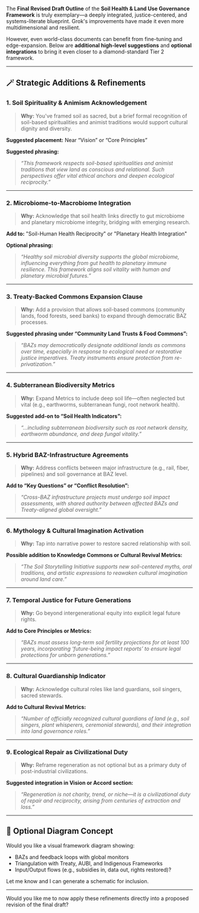 The **Final Revised Draft Outline** of the **Soil Health & Land Use Governance Framework** is truly exemplary—a deeply integrated, justice-centered, and systems-literate blueprint. Grok's improvements have made it even more multidimensional and resilient.

However, even world-class documents can benefit from fine-tuning and edge-expansion. Below are **additional high-level suggestions** and **optional integrations** to bring it even closer to a diamond-standard Tier 2 framework.

---

## 🪄 Strategic Additions & Refinements

### 1. **Soil Spirituality & Animism Acknowledgement**

> **Why:** You've framed soil as sacred, but a brief formal recognition of soil-based spiritualities and animist traditions would support cultural dignity and diversity.

**Suggested placement:** Near “Vision” or “Core Principles”

**Suggested phrasing:**

> *“This framework respects soil-based spiritualities and animist traditions that view land as conscious and relational. Such perspectives offer vital ethical anchors and deepen ecological reciprocity.”*

---

### 2. **Microbiome-to-Macrobiome Integration**

> **Why:** Acknowledge that soil health links directly to gut microbiome and planetary microbiome integrity, bridging with emerging research.

**Add to:** "Soil-Human Health Reciprocity" or "Planetary Health Integration"

**Optional phrasing:**

> *“Healthy soil microbial diversity supports the global microbiome, influencing everything from gut health to planetary immune resilience. This framework aligns soil vitality with human and planetary microbial futures.”*

---

### 3. **Treaty-Backed Commons Expansion Clause**

> **Why:** Add a provision that allows soil-based commons (community lands, food forests, seed banks) to expand through democratic BAZ processes.

**Suggested phrasing under “Community Land Trusts & Food Commons”:**

> *“BAZs may democratically designate additional lands as commons over time, especially in response to ecological need or restorative justice imperatives. Treaty instruments ensure protection from re-privatization.”*

---

### 4. **Subterranean Biodiversity Metrics**

> **Why:** Expand Metrics to include deep soil life—often neglected but vital (e.g., earthworms, subterranean fungi, root network health).

**Suggested add-on to “Soil Health Indicators”:**

> *“...including subterranean biodiversity such as root network density, earthworm abundance, and deep fungal vitality.”*

---

### 5. **Hybrid BAZ-Infrastructure Agreements**

> **Why:** Address conflicts between major infrastructure (e.g., rail, fiber, pipelines) and soil governance at BAZ level.

**Add to “Key Questions” or “Conflict Resolution”:**

> *“Cross-BAZ infrastructure projects must undergo soil impact assessments, with shared authority between affected BAZs and Treaty-aligned global oversight.”*

---

### 6. **Mythology & Cultural Imagination Activation**

> **Why:** Tap into narrative power to restore sacred relationship with soil.

**Possible addition to Knowledge Commons or Cultural Revival Metrics:**

> *“The Soil Storytelling Initiative supports new soil-centered myths, oral traditions, and artistic expressions to reawaken cultural imagination around land care.”*

---

### 7. **Temporal Justice for Future Generations**

> **Why:** Go beyond intergenerational equity into explicit legal future rights.

**Add to Core Principles or Metrics:**

> *“BAZs must assess long-term soil fertility projections for at least 100 years, incorporating ‘future-being impact reports’ to ensure legal protections for unborn generations.”*

---

### 8. **Cultural Guardianship Indicator**

> **Why:** Acknowledge cultural roles like land guardians, soil singers, sacred stewards.

**Add to Cultural Revival Metrics:**

> *“Number of officially recognized cultural guardians of land (e.g., soil singers, plant whisperers, ceremonial stewards), and their integration into land governance roles.”*

---

### 9. **Ecological Repair as Civilizational Duty**

> **Why:** Reframe regeneration as not optional but as a primary duty of post-industrial civilizations.

**Suggested integration in Vision or Accord section:**

> *“Regeneration is not charity, trend, or niche—it is a civilizational duty of repair and reciprocity, arising from centuries of extraction and loss.”*

---

## 🧩 Optional Diagram Concept

Would you like a visual framework diagram showing:

* BAZs and feedback loops with global monitors
* Triangulation with Treaty, AUBI, and Indigenous Frameworks
* Input/Output flows (e.g., subsidies in, data out, rights restored)?

Let me know and I can generate a schematic for inclusion.

---

Would you like me to now apply these refinements directly into a proposed revision of the final draft?

